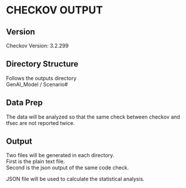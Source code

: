 # CHECKOV OUTPUT

## Version
Checkov Version: 3.2.299

## Directory Structure
Follows the outputs directory  
GenAI_Model / Scenario#

## Data Prep
The data will be analyzed so that the same check between checkov and tfsec are not reported twice. 

## Output
Two files will be generated in each directory.  
First is the plain text file.  
Second is the json output of the same code check.

JSON file will be used to calculate the statistical analysis. 
